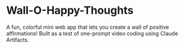 # Wall-O-Happy-Thoughts
A fun, colorful mini web app that lets you create a wall of positive affirmations! Built as a test of one-prompt video coding using Claude Artifacts.
